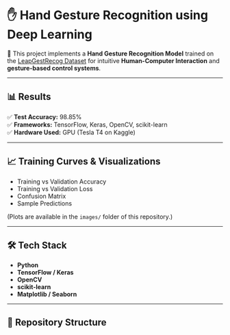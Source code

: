 # ✋ Hand Gesture Recognition using Deep Learning  

🚀 This project implements a **Hand Gesture Recognition Model** trained on the [LeapGestRecog Dataset](https://www.kaggle.com/datasets/gti-upm/leapgestrecog) for intuitive **Human-Computer Interaction** and **gesture-based control systems**.  

---

## 📊 Results  

✅ **Test Accuracy:** 98.85%  
✅ **Frameworks:** TensorFlow, Keras, OpenCV, scikit-learn  
✅ **Hardware Used:** GPU (Tesla T4 on Kaggle)  

---

## 📈 Training Curves & Visualizations  

- Training vs Validation Accuracy  
- Training vs Validation Loss  
- Confusion Matrix  
- Sample Predictions  

(Plots are available in the `images/` folder of this repository.)  

---
## 🛠️ Tech Stack  
- **Python**  
- **TensorFlow / Keras**  
- **OpenCV**  
- **scikit-learn**  
- **Matplotlib / Seaborn**  

---

## 📂 Repository Structure  

